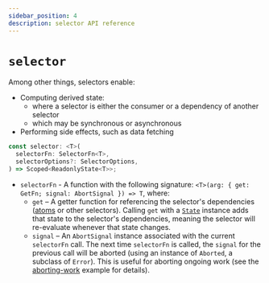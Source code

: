 ```yaml
---
sidebar_position: 4
description: selector API reference
---
```


# `selector`

Among other things, selectors enable:

- Computing derived state:
  - where a selector is either the consumer or a dependency of another selector
  - which may be synchronous or asynchronous
- Performing side effects, such as data fetching

```ts
const selector: <T>(
  selectorFn: SelectorFn<T>,
  selectorOptions?: SelectorOptions,
) => Scoped<ReadonlyState<T>>;
```

- `selectorFn` - A function with the following signature: `<T>(arg: { get: GetFn; signal: AbortSignal }) => T`, where:
  - `get` – A getter function for referencing the selector's dependencies ([atoms](./atom.md) or other selectors). Calling `get` with a [`State`](./state.md#statet) instance adds that state to the selector's dependencies, meaning the selector will re-evaluate whenever that state changes.
  - `signal` – An `AbortSignal` instance associated with the current `selectorFn` call. The next time `selectorFn` is called, the `signal` for the previous call will be aborted (using an instance of `Aborted`, a subclass of `Error`). This is useful for aborting ongoing work (see the [aborting-work](https://github.com/rkrupinski/stan/tree/master/packages/examples/aborting-work) example for details).
